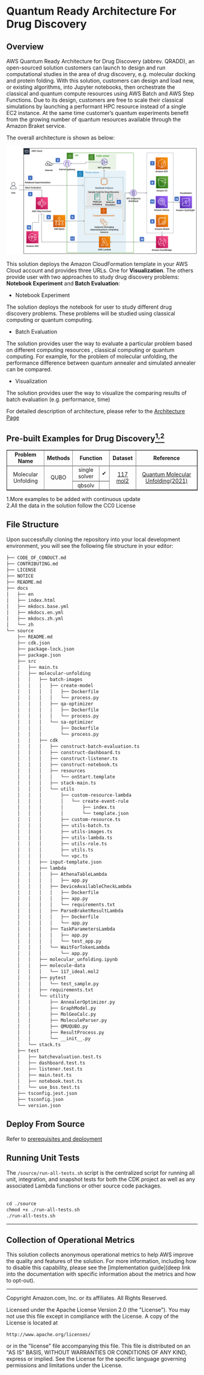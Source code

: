 # Quantum Ready Architecture For Drug Discovery

## Overview

AWS Quantum Ready Architecture for Drug Discovery (abbrev. QRADD), an open-sourced solution customers can launch to design and run computational studies in the area of drug discovery, e.g. molecular docking and protein folding. With this solution, customers can design and load new, or existing algorithms, into Jupyter notebooks, then orchestrate the classical and quantum compute resources using AWS Batch and AWS Step Functions. Due to its design, customers are free to scale their classical simulations by launching a performant HPC resource instead of  a single EC2 instance. At the same time customer’s quantum experiments benefit from the growing number of quantum resources available through the Amazon Braket service.

The overall architecture is shown as below:

![architecture](./docs/en/images/architecture.png)

This solution deploys the Amazon CloudFormation template in your 
AWS Cloud account and provides three URLs. One for **Visualization**.
The others provide user with two approaches to study drug discovery 
problems: **Notebook Experiment** and **Batch Evaluation**:

* Notebook Experiment

The solution deploys the notebook for user to study different drug discovery 
problems. 
These problems will be studied using classical computing or quantum 
computing.

* Batch Evaluation

The solution provides user the way to evaluate a particular problem based 
on different computing resources , classical computing or quantum computing. 
For example, for the problem of molecular unfolding, the performance difference 
between quantum annealer and simulated annealer can be compared.

* Visualization

The solution provides user the way to visualize the comparing results of 
batch evaluation (e.g. performance, time)

For detailed description of architecture, please refer to the 
[Architecture Page](https://awslabs.github.io/quantum-ready-solution-for-drug-discovery/en/architecture/)

## Pre-built Examples for Drug Discovery[<sup>1,</sup>](#more-example)[<sup>2</sup>](#data)
<table border='1' style="text-align: center">
    <tr>
        <td><B>Problem Name</B></td>
        <td><B>Methods</td>
        <td colspan='2'><B>Function</td>
        <td><B>Dataset</td>
        <td><B>Reference</td>
    <tr>
    <tr>
        <td rowspan='4'>Molecular Unfolding </td>
        <td rowspan='4'>QUBO</td>
        <td><span>single solver</span></td>
        <td><span>&#10004;</span></td>
        <td rowspan='4'><a href="https://www.rcsb.org/ligand/117">117 mol2</a></td>
        <td rowspan='4'><a href="https://arxiv.org/abs/2107.13607">Quantum Molecular Unfolding(2021)</a></td>
    <tr>
    <tr>
        <td><span>qbsolv</span></td>
        <td><span><span></td>
</table>

<div id='more-example'></div>
1.More examples to be added with continuous update
<div id='data'></div>
2.All the data in the solution follow the CC0 License

## File Structure

Upon successfully cloning the repository into your local development environment, you will see the following file structure in your editor:

```
├── CODE_OF_CONDUCT.md
├── CONTRIBUTING.md
├── LICENSE
├── NOTICE
├── README.md
├── docs
│   ├── en
│   ├── index.html
│   ├── mkdocs.base.yml
│   ├── mkdocs.en.yml
│   ├── mkdocs.zh.yml
│   └── zh
└── source
    ├── README.md
    ├── cdk.json
    ├── package-lock.json
    ├── package.json
    ├── src
    │   ├── main.ts
    │   ├── molecular-unfolding
    │   │   ├── batch-images
    │   │   │   ├── create-model
    │   │   │   │   ├── Dockerfile
    │   │   │   │   └── process.py
    │   │   │   ├── qa-optimizer
    │   │   │   │   ├── Dockerfile
    │   │   │   │   └── process.py
    │   │   │   └── sa-optimizer
    │   │   │       ├── Dockerfile
    │   │   │       └── process.py
    │   │   ├── cdk
    │   │   │   ├── construct-batch-evaluation.ts
    │   │   │   ├── construct-dashboard.ts
    │   │   │   ├── construct-listener.ts
    │   │   │   ├── construct-notebook.ts
    │   │   │   ├── resources
    │   │   │   │   └── onStart.template
    │   │   │   ├── stack-main.ts
    │   │   │   └── utils
    │   │   │       ├── custom-resource-lambda
    │   │   │       │   └── create-event-rule
    │   │   │       │       ├── index.ts
    │   │   │       │       └── template.json
    │   │   │       ├── custom-resource.ts
    │   │   │       ├── utils-batch.ts
    │   │   │       ├── utils-images.ts
    │   │   │       ├── utils-lambda.ts
    │   │   │       ├── utils-role.ts
    │   │   │       ├── utils.ts
    │   │   │       └── vpc.ts
    │   │   ├── input-template.json
    │   │   ├── lambda
    │   │   │   ├── AthenaTableLambda
    │   │   │   │   ├── app.py
    │   │   │   ├── DeviceAvailableCheckLambda
    │   │   │   │   ├── Dockerfile
    │   │   │   │   ├── app.py
    │   │   │   │   └── requirements.txt
    │   │   │   ├── ParseBraketResultLambda
    │   │   │   │   ├── Dockerfile
    │   │   │   │   └── app.py
    │   │   │   ├── TaskParametersLambda
    │   │   │   │   ├── app.py
    │   │   │   │   └── test_app.py
    │   │   │   └── WaitForTokenLambda
    │   │   │       └── app.py
    │   │   ├── molecular_unfolding.ipynb
    │   │   ├── molecule-data
    │   │   │   └── 117_ideal.mol2
    │   │   ├── pytest
    │   │   │   └── test_sample.py
    │   │   ├── requirements.txt
    │   │   └── utility
    │   │       ├── AnnealerOptimizer.py
    │   │       ├── GraphModel.py
    │   │       ├── MolGeoCalc.py
    │   │       ├── MoleculeParser.py
    │   │       ├── QMUQUBO.py
    │   │       ├── ResultProcess.py
    │   │       └── __init__.py
    │   └── stack.ts
    ├── test
    │   ├── batchevaluation.test.ts
    │   ├── dashboard.test.ts
    │   ├── listener.test.ts
    │   ├── main.test.ts
    │   ├── notebook.test.ts
    │   └── use_bss.test.ts
    ├── tsconfig.jest.json
    ├── tsconfig.json
    └── version.json
```
## Deploy From Source

Refer to [prerequisites and deployment](./source/README.md)

## Running Unit Tests

The `/source/run-all-tests.sh` script is the centralized script for running all unit, integration, and snapshot tests for both the CDK project as well as any associated Lambda functions or other source code packages.

```

cd ./source
chmod +x ./run-all-tests.sh
./run-all-tests.sh

```
***


## Collection of Operational Metrics
This solution collects anonymous operational metrics to help AWS improve the quality and features of the solution. For more information, including how to disable this capability, please see the [implementation guide](deep link into the documentation with specific information about the metrics and how to opt-out).

***

Copyright Amazon.com, Inc. or its affiliates. All Rights Reserved.

Licensed under the Apache License Version 2.0 (the "License"). You may not use this file except in compliance with the License. A copy of the License is located at

    http://www.apache.org/licenses/

or in the "license" file accompanying this file. This file is distributed on an "AS IS" BASIS, WITHOUT WARRANTIES OR CONDITIONS OF ANY KIND, express or implied. See the License for the specific language governing permissions and limitations under the License.

